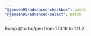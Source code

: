 ```yaml
---
"@jensen95/advanced-checkbox": patch
"@jensen95/advanced-select": patch
---
```


Bump @turbo/gen from 1.10.16 to 1.11.2

